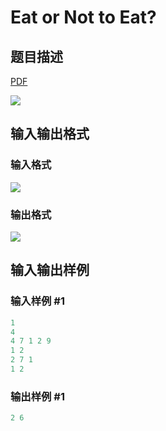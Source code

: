 # Eat or Not to Eat?

## 题目描述

[problemUrl]: https://uva.onlinejudge.org/index.php?option=com_onlinejudge&Itemid=8&category=14&page=show_problem&problem=1214

[PDF](https://uva.onlinejudge.org/external/102/p10273.pdf)

![](https://cdn.luogu.com.cn/upload/vjudge_pic/UVA10273/defd921151b6e55f3142dd19c4d950d7428039cf.png)

## 输入输出格式

### 输入格式

![](https://cdn.luogu.com.cn/upload/vjudge_pic/UVA10273/e8453ddf7f963c79edfb5c06d5d82cd57e6e1e7f.png)

### 输出格式

![](https://cdn.luogu.com.cn/upload/vjudge_pic/UVA10273/901df4273aedf15db283df33c09fd9b8c445c171.png)

## 输入输出样例

### 输入样例 #1

```cpp
1
4
4 7 1 2 9
1 2
2 7 1
1 2
```


### 输出样例 #1

```cpp
2 6
```


